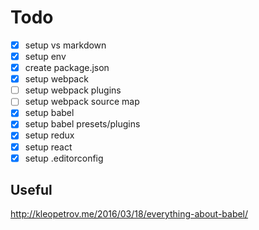 ﻿# Todo

- [X] setup vs markdown
- [X] setup env
- [X] create package.json
- [X] setup webpack
- [ ] setup webpack plugins
- [ ] setup webpack source map
- [X] setup babel
- [X] setup babel presets/plugins
- [X] setup redux
- [X] setup react
- [X] setup .editorconfig

## Useful

http://kleopetrov.me/2016/03/18/everything-about-babel/